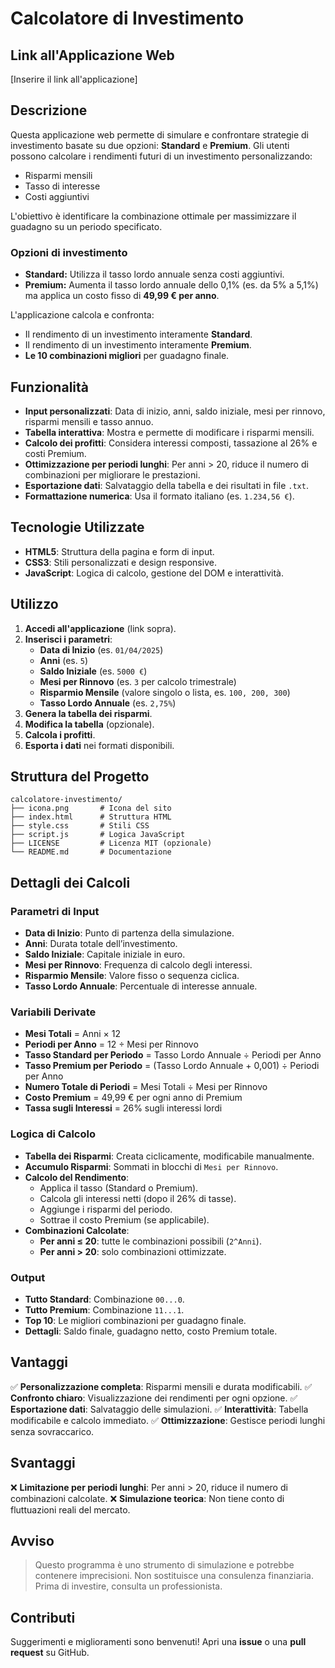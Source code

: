 # Calcolatore di Investimento

## Link all'Applicazione Web
[Inserire il link all'applicazione]

## Descrizione
Questa applicazione web permette di simulare e confrontare strategie di investimento basate su due opzioni: **Standard** e **Premium**. Gli utenti possono calcolare i rendimenti futuri di un investimento personalizzando:

- Risparmi mensili
- Tasso di interesse
- Costi aggiuntivi

L'obiettivo è identificare la combinazione ottimale per massimizzare il guadagno su un periodo specificato.

### Opzioni di investimento
- **Standard:** Utilizza il tasso lordo annuale senza costi aggiuntivi.
- **Premium:** Aumenta il tasso lordo annuale dello 0,1% (es. da 5% a 5,1%) ma applica un costo fisso di **49,99 € per anno**.

L'applicazione calcola e confronta:
- Il rendimento di un investimento interamente **Standard**.
- Il rendimento di un investimento interamente **Premium**.
- **Le 10 combinazioni migliori** per guadagno finale.

## Funzionalità
- **Input personalizzati**: Data di inizio, anni, saldo iniziale, mesi per rinnovo, risparmi mensili e tasso annuo.
- **Tabella interattiva**: Mostra e permette di modificare i risparmi mensili.
- **Calcolo dei profitti**: Considera interessi composti, tassazione al 26% e costi Premium.
- **Ottimizzazione per periodi lunghi**: Per anni > 20, riduce il numero di combinazioni per migliorare le prestazioni.
- **Esportazione dati**: Salvataggio della tabella e dei risultati in file `.txt`.
- **Formattazione numerica**: Usa il formato italiano (es. `1.234,56 €`).

## Tecnologie Utilizzate
- **HTML5**: Struttura della pagina e form di input.
- **CSS3**: Stili personalizzati e design responsive.
- **JavaScript**: Logica di calcolo, gestione del DOM e interattività.

## Utilizzo
1. **Accedi all'applicazione** (link sopra).
2. **Inserisci i parametri**:
   - **Data di Inizio** (es. `01/04/2025`)
   - **Anni** (es. `5`)
   - **Saldo Iniziale** (es. `5000 €`)
   - **Mesi per Rinnovo** (es. `3` per calcolo trimestrale)
   - **Risparmio Mensile** (valore singolo o lista, es. `100, 200, 300`)
   - **Tasso Lordo Annuale** (es. `2,75%`)
3. **Genera la tabella dei risparmi**.
4. **Modifica la tabella** (opzionale).
5. **Calcola i profitti**.
6. **Esporta i dati** nei formati disponibili.

## Struttura del Progetto
```
calcolatore-investimento/
├── icona.png       # Icona del sito
├── index.html      # Struttura HTML
├── style.css       # Stili CSS
├── script.js       # Logica JavaScript
├── LICENSE         # Licenza MIT (opzionale)
└── README.md       # Documentazione
```

## Dettagli dei Calcoli
### Parametri di Input
- **Data di Inizio**: Punto di partenza della simulazione.
- **Anni**: Durata totale dell’investimento.
- **Saldo Iniziale**: Capitale iniziale in euro.
- **Mesi per Rinnovo**: Frequenza di calcolo degli interessi.
- **Risparmio Mensile**: Valore fisso o sequenza ciclica.
- **Tasso Lordo Annuale**: Percentuale di interesse annuale.

### Variabili Derivate
- **Mesi Totali** = Anni × 12
- **Periodi per Anno** = 12 ÷ Mesi per Rinnovo
- **Tasso Standard per Periodo** = Tasso Lordo Annuale ÷ Periodi per Anno
- **Tasso Premium per Periodo** = (Tasso Lordo Annuale + 0,001) ÷ Periodi per Anno
- **Numero Totale di Periodi** = Mesi Totali ÷ Mesi per Rinnovo
- **Costo Premium** = 49,99 € per ogni anno di Premium
- **Tassa sugli Interessi** = 26% sugli interessi lordi

### Logica di Calcolo
- **Tabella dei Risparmi**: Creata ciclicamente, modificabile manualmente.
- **Accumulo Risparmi**: Sommati in blocchi di `Mesi per Rinnovo`.
- **Calcolo del Rendimento**:
  - Applica il tasso (Standard o Premium).
  - Calcola gli interessi netti (dopo il 26% di tasse).
  - Aggiunge i risparmi del periodo.
  - Sottrae il costo Premium (se applicabile).
- **Combinazioni Calcolate**:
  - **Per anni ≤ 20**: tutte le combinazioni possibili (`2^Anni`).
  - **Per anni > 20**: solo combinazioni ottimizzate.

### Output
- **Tutto Standard**: Combinazione `00...0`.
- **Tutto Premium**: Combinazione `11...1`.
- **Top 10**: Le migliori combinazioni per guadagno finale.
- **Dettagli**: Saldo finale, guadagno netto, costo Premium totale.

## Vantaggi
✅ **Personalizzazione completa**: Risparmi mensili e durata modificabili.
✅ **Confronto chiaro**: Visualizzazione dei rendimenti per ogni opzione.
✅ **Esportazione dati**: Salvataggio delle simulazioni.
✅ **Interattività**: Tabella modificabile e calcolo immediato.
✅ **Ottimizzazione**: Gestisce periodi lunghi senza sovraccarico.

## Svantaggi
❌ **Limitazione per periodi lunghi**: Per anni > 20, riduce il numero di combinazioni calcolate.
❌ **Simulazione teorica**: Non tiene conto di fluttuazioni reali del mercato.

## Avviso
> Questo programma è uno strumento di simulazione e potrebbe contenere imprecisioni. Non sostituisce una consulenza finanziaria. Prima di investire, consulta un professionista.

## Contributi
Suggerimenti e miglioramenti sono benvenuti! Apri una **issue** o una **pull request** su GitHub.
